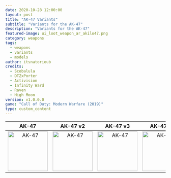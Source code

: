 ```yaml
---
date: 2020-10-28 12:00:00
layout: post
title: "AK-47 Variants"
subtitle: "Variants for the AK-47"
description: "Variants for the AK-47"
featured-image: ui_loot_weapon_ar_akilo47.png
category: weapons
tags:
  - weapons
  - variants
  - models
author: itsnatorioub
credits:
  - Scobalula
  - DTZxPorter
  - Activision
  - Infinity Ward
  - Raven
  - High Moon
version: v1.0.0.0
game: "Call of Duty: Modern Warfare (2019)"
type: custom_content
---
```


| AK-47 | AK-47 v2 | AK-47 v3 | AK-47 v4 |
| :---: | :---: | :---: | :---: |
| <img width="125" alt="AK-47" src="/CODMW-Operator-Directory/assets/img/weapons/ars/ak-47/ui_loot_weapon_ar_akilo47.png"> | <img width="125" alt="AK-47" src="/CODMW-Operator-Directory/assets/img/weapons/ars/ak-47/ui_loot_weapon_ar_akilo47_v2.png"> | <img width="125" alt="AK-47" src="/CODMW-Operator-Directory/assets/img/weapons/ars/ak-47/ui_loot_weapon_ar_akilo47_v3.png"> | <img width="125" alt="AK-47" src="/CODMW-Operator-Directory/assets/img/weapons/ars/ak-47/ui_loot_weapon_ar_akilo47_v4.png"> |